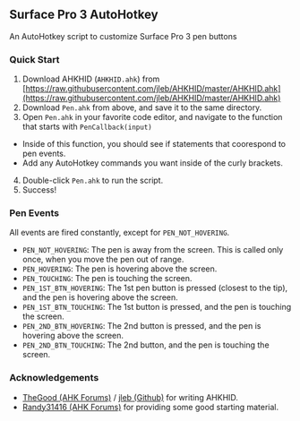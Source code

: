 ## Surface Pro 3 AutoHotkey
An AutoHotkey script to customize Surface Pro 3 pen buttons

### Quick Start
1. Download AHKHID (`AHKHID.ahk`) from [https://raw.githubusercontent.com/jleb/AHKHID/master/AHKHID.ahk](https://raw.githubusercontent.com/jleb/AHKHID/master/AHKHID.ahk)
2. Download `Pen.ahk` from above, and save it to the same directory.
3. Open `Pen.ahk` in your favorite code editor, and navigate to the function that starts with `PenCallback(input)`
  * Inside of this function, you should see if statements that coorespond to pen events.
  * Add any AutoHotkey commands you want inside of the curly brackets.
4. Double-click `Pen.ahk` to run the script.
5. Success!

### Pen Events
All events are fired constantly, except for `PEN_NOT_HOVERING`.
* `PEN_NOT_HOVERING`: The pen is away from the screen. This is called only once, when you move the pen out of range.
* `PEN_HOVERING`: The pen is hovering above the screen.
* `PEN_TOUCHING`: The pen is touching the screen.
* `PEN_1ST_BTN_HOVERING`: The 1st pen button is pressed (closest to the tip), and the pen is hovering above the screen.
* `PEN_1ST_BTN_TOUCHING`: The 1st button is pressed, and the pen is touching the screen.
* `PEN_2ND_BTN_HOVERING`: The 2nd button is pressed, and the pen is hovering above the screen.
* `PEN_2ND_BTN_TOUCHING`: The 2nd button, and the pen is touching the screen.

### Acknowledgements
* [TheGood (AHK Forums)](https://autohotkey.com/board/topic/38015-ahkhid-an-ahk-implementation-of-the-hid-functions/) / [jleb (Github)](https://github.com/jleb/AHKHID) for writing AHKHID.
* [Randy31416 (AHK Forums)](https://autohotkey.com/boards/viewtopic.php?t=7589#p45235) for providing some good starting material.
